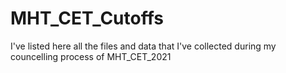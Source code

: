 # MHT_CET_Cutoffs

I've listed here all the files and data that I've collected during my councelling process of MHT_CET_2021
